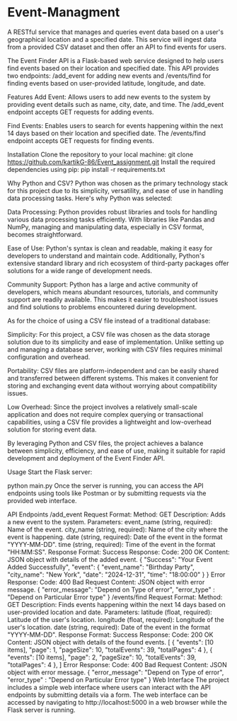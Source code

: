 # Event-Managment
A RESTful service that manages and queries event data based on a user's geographical location and a specified date. This service will ingest data from a provided CSV dataset and then offer an API to find events for users.

The Event Finder API is a Flask-based web service designed to help users find events based on their location and specified date. This API provides two endpoints: /add_event for adding new events and /events/find for finding events based on user-provided latitude, longitude, and date.

Features
Add Event: Allows users to add new events to the system by providing event details such as name, city, date, and time. The /add_event endpoint accepts GET requests for adding events.

Find Events: Enables users to search for events happening within the next 14 days based on their location and specified date. The /events/find endpoint accepts GET requests for finding events.

Installation
Clone the repository to your local machine:
git clone https://github.com/kartikG-86/Event_assignment.git
Install the required dependencies using pip:
pip install -r requirements.txt

Why Python and CSV?
Python was chosen as the primary technology stack for this project due to its simplicity, versatility, and ease of use in handling data processing tasks. Here's why Python was selected:

Data Processing: Python provides robust libraries and tools for handling various data processing tasks efficiently. With libraries like Pandas and NumPy, managing and manipulating data, especially in CSV format, becomes straightforward.

Ease of Use: Python's syntax is clean and readable, making it easy for developers to understand and maintain code. Additionally, Python's extensive standard library and rich ecosystem of third-party packages offer solutions for a wide range of development needs.

Community Support: Python has a large and active community of developers, which means abundant resources, tutorials, and community support are readily available. This makes it easier to troubleshoot issues and find solutions to problems encountered during development.

As for the choice of using a CSV file instead of a traditional database:

Simplicity: For this project, a CSV file was chosen as the data storage solution due to its simplicity and ease of implementation. Unlike setting up and managing a database server, working with CSV files requires minimal configuration and overhead.

Portability: CSV files are platform-independent and can be easily shared and transferred between different systems. This makes it convenient for storing and exchanging event data without worrying about compatibility issues.

Low Overhead: Since the project involves a relatively small-scale application and does not require complex querying or transactional capabilities, using a CSV file provides a lightweight and low-overhead solution for storing event data.

By leveraging Python and CSV files, the project achieves a balance between simplicity, efficiency, and ease of use, making it suitable for rapid development and deployment of the Event Finder API.

Usage
Start the Flask server:

python main.py
Once the server is running, you can access the API endpoints using tools like Postman or by submitting requests via the provided web interface.

API Endpoints
/add_event
Request Format:
Method: GET
Description: Adds a new event to the system.
Parameters:
event_name (string, required): Name of the event.
city_name (string, required): Name of the city where the event is happening.
date (string, required): Date of the event in the format "YYYY-MM-DD".
time (string, required): Time of the event in the format "HH:MM:SS".
Response Format:
Success Response:
Code: 200 OK
Content: JSON object with details of the added event.
{
    "Success": "Your Event Added Successfully",
    "event": {
        "event_name": "Birthday Party",
        "city_name": "New York",
        "date": "2024-12-31",
        "time": "18:00:00"
    }
}
Error Response:
Code: 400 Bad Request
Content: JSON object with error message.
{
    "error_message": "Depend on Type of error",
    "error_type" : "Depend on Particular Error type"
}
/events/find
Request Format:
Method: GET
Description: Finds events happening within the next 14 days based on user-provided location and date.
Parameters:
latitude (float, required): Latitude of the user's location.
longitude (float, required): Longitude of the user's location.
date (string, required): Date of the event in the format "YYYY-MM-DD".
Response Format:
Success Response:
Code: 200 OK
Content: JSON object with details of the found events.
[
    {
        "events": [10 items],
        "page": 1,
        "pageSize": 10,
        "totalEvents": 39,
        "totalPages": 4
    },
    {
        "events": [10 items],
        "page": 2,
        "pageSize": 10,
        "totalEvents": 39,
        "totalPages": 4
    },
]
Error Response:
Code: 400 Bad Request
Content: JSON object with error message.
{
    "error_message": "Depend on Type of error",
    "error_type" : "Depend on Particular Error type"
}
Web Interface
The project includes a simple web interface where users can interact with the API endpoints by submitting details via a form. The web interface can be accessed by navigating to http://localhost:5000 in a web browser while the Flask server is running.
